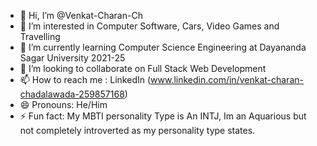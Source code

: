 - 👋 Hi, I’m @Venkat-Charan-Ch
- 👀 I’m interested in Computer Software, Cars, Video Games and Travelling
- 🌱 I’m currently learning Computer Science Engineering at Dayananda Sagar University 2021-25
- 💞️ I’m looking to collaborate on Full Stack Web Development
- 📫 How to reach me : LinkedIn (www.linkedin.com/in/venkat-charan-chadalawada-259857168) 
- 😄 Pronouns: He/Him
- ⚡ Fun fact: My MBTI personality Type is An INTJ, Im an Aquarious but not completely introverted as my personality type states.

<!---
Venkat-Charan-Ch/Venkat-Charan-Ch is a ✨ special ✨ repository because its `README.md` (this file) appears on your GitHub profile.
You can click the Preview link to take a look at your changes.
--->
